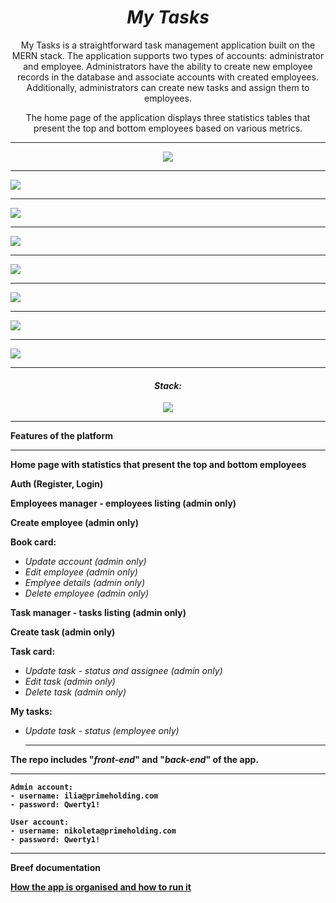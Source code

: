 <h1 align="center"><i>My Tasks</i></h1>

<p align="center">My Tasks is a straightforward task management application built on the MERN stack. The application
  supports two types of accounts: administrator and employee. Administrators have the ability to create new employee
  records in the database and associate accounts with created employees. Additionally, administrators can create new
  tasks and assign them to employees.
</p>
<p align="center">The home page of the application displays three statistics tables that present the top and bottom
  employees based on various metrics.</p>

<hr />

<p align="center">
  <img src="./images/home.jpg" />
  <hr />
  <img src="./images/login.jpg" />
  <hr />
  <img src="./images/employees-manager.jpg" />
  <hr />
  <img src="./images/add-employee.jpg" />
  <hr />
  <img src="./images/create-account.jpg" />
  <hr />
  <img src="./images/aks-manager.jpg" />
  <hr />
  <img src="./images/add-task.jpg" />
  <hr />
  <img src="./images/my-tasks.jpg" />
  <hr />
<p>

<h4 align="center"><i>Stack: </i></h3>

  <div align="center">
    <img src="./images/stack.jpg" />
  </div>

  <hr />

**Features of the platform**

  <hr />

<b>Home page with statistics that present the top and bottom employees</b>

<b>Auth (Register, Login)</b>

<b>Employees manager - employees listing (admin only)</b>

<b>Create employee (admin only)</b>

<b>Book card:</b>

- <i>Update account (admin only)</i>
- <i>Edit employee (admin only)</i>
- <i>Emplyee details (admin only)</i>
- <i>Delete employee (admin only)</i>

<b>Task manager - tasks listing (admin only)</b>

<b>Create task (admin only)</b>

<b>Task card:</b>

- <i>Update task - status and assignee (admin only)</i>
- <i>Edit task (admin only)</i>
- <i>Delete task (admin only)</i>

<b>My tasks:</b>

- <i>Update task - status (employee only)</i>

  <hr />

<b>The repo includes "<i>front-end</i>" and "<i>back-end</i>" of the app.

<hr />

    Admin account:
    - username: ilia@primeholding.com
    - password: Qwerty1!

    User account:
    - username: nikoleta@primeholding.com
    - password: Qwerty1!

<hr />

**Breef documentation**

<div>
  <a href="./breef documentation/My-Tasks-Ilia-Vatafov.pdf">How the app is organised and how to run it</a>
</div>
